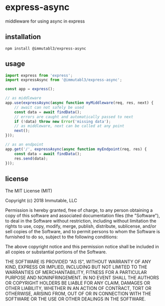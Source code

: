 # express-async

middleware for using async in express

## installation

```
npm install @immutabl3/express-async
```

## usage

```js
import express from 'express';
import expressAsync from '@immutabl3/express-async';

const app = express();

// as middleware
app.use(expressAsync(async function myMiddleware(req, res, next) {
	// await can not safely be used
	const data = await findData();
	// errors are caught and automatically passed to next
	if (!data) throw new Error('missing data');
	// as middleware, next can be called at any point
	next();
}));

// as an endpoint
app.get('/', expressAsync(async function myEndpoint(req, res) {
	const data = await findData();
	res.send(data);
}));
```

## license

The MIT License (MIT)

Copyright (c) 2018 Immutable, LLC

Permission is hereby granted, free of charge, to any person obtaining a copy
of this software and associated documentation files (the "Software"), to deal
in the Software without restriction, including without limitation the rights
to use, copy, modify, merge, publish, distribute, sublicense, and/or sell
copies of the Software, and to permit persons to whom the Software is
furnished to do so, subject to the following conditions:

The above copyright notice and this permission notice shall be included in
all copies or substantial portions of the Software.

THE SOFTWARE IS PROVIDED "AS IS", WITHOUT WARRANTY OF ANY KIND, EXPRESS OR
IMPLIED, INCLUDING BUT NOT LIMITED TO THE WARRANTIES OF MERCHANTABILITY,
FITNESS FOR A PARTICULAR PURPOSE AND NONINFRINGEMENT.  IN NO EVENT SHALL THE
AUTHORS OR COPYRIGHT HOLDERS BE LIABLE FOR ANY CLAIM, DAMAGES OR OTHER
LIABILITY, WHETHER IN AN ACTION OF CONTRACT, TORT OR OTHERWISE, ARISING FROM,
OUT OF OR IN CONNECTION WITH THE SOFTWARE OR THE USE OR OTHER DEALINGS IN
THE SOFTWARE.